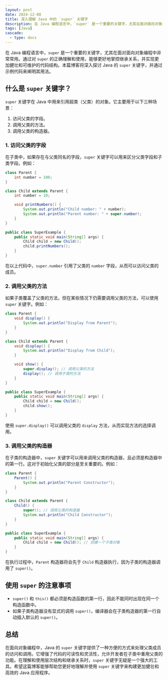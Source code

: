 ```yaml
---
layout: post
date: 2024-12-08
title: 深入理解 Java 中的 `super` 关键字
description: 在 Java 编程语言中，`super` 是一个重要的关键字，尤其在面对面向对象编程中非常常用。通过对 `super` 的正确理解和使用，能够更好地掌控继承关系，并实现更加健壮和可维护的代码结构。本篇博客将深入探讨 Java 的 `super` 关键字，并通过示例代码来阐明其用法。
tags: [Java]
cascade:
  - type: docs
---
```


在 Java 编程语言中，`super` 是一个重要的关键字，尤其在面对面向对象编程中非常常用。通过对 `super` 的正确理解和使用，能够更好地掌控继承关系，并实现更加健壮和可维护的代码结构。本篇博客将深入探讨 Java 的 `super` 关键字，并通过示例代码来阐明其用法。

## 什么是 `super` 关键字？

`super` 关键字在 Java 中用来引用超类（父类）的对象。它主要用于以下三种场景：

1. 访问父类的字段。
2. 调用父类的方法。
3. 调用父类的构造器。

### 1. 访问父类的字段

在子类中，如果存在与父类同名的字段，`super` 关键字可以用来区分父类字段和子类字段。例如：

```java
class Parent {
    int number = 100;
}

class Child extends Parent {
    int number = 10;

    void printNumbers() {
        System.out.println("Child number: " + number);
        System.out.println("Parent number: " + super.number);
    }
}

public class SuperExample {
    public static void main(String[] args) {
        Child child = new Child();
        child.printNumbers();
    }
}
```

在以上代码中，`super.number` 引用了父类的 `number` 字段，从而可以访问父类的成员。

### 2. 调用父类的方法

如果子类覆盖了父类的方法，但在某些情况下仍需要调用父类的方法，可以使用 `super` 关键字。例如：

```java
class Parent {
    void display() {
        System.out.println("Display from Parent");
    }
}

class Child extends Parent {
    void display() {
        System.out.println("Display from Child");
    }

    void show() {
        super.display(); // 调用父类的方法
        display(); // 调用子类的方法
    }
}

public class SuperExample {
    public static void main(String[] args) {
        Child child = new Child();
        child.show();
    }
}
```

使用 `super.display()` 可以调用父类的 `display` 方法，从而实现方法的选择调用。

### 3. 调用父类的构造器

在子类的构造器中，`super` 关键字可以用来调用父类的构造器，且必须是构造器中的第一行。这对于初始化父类的部分是至关重要的。例如：

```java
class Parent {
    Parent() {
        System.out.println("Parent Constructor");
    }
}

class Child extends Parent {
    Child() {
        super(); // 调用父类的构造器
        System.out.println("Child Constructor");
    }
}

public class SuperExample {
    public static void main(String[] args) {
        Child child = new Child(); // 创建一个子类对象
    }
}
```

在执行过程中，`Parent` 构造器将会先于 `Child` 构造器执行，因为子类的构造器调用了 `super()`。

## 使用 `super` 的注意事项

- `super()` 和 `this()` 都必须是构造函数的第一行，因此不能同时出现在同一个构造函数中。
- 如果子类构造器没有显式的调用 `super()`，编译器会在子类构造器的第一行自动插入默认的 `super()`。

## 总结

在面向对象编程中，Java 的 `super` 关键字提供了一种方便的方式来处理父类成员的访问和调用。它增强了代码的可读性和灵活性，允许开发者在子类中重用父类的功能。在理解和使用层次结构和继承关系时，`super` 关键字无疑是一个强大的工具。希望这篇博客能够帮助您更好地理解并使用 `super` 关键字来构建更加健壮和高效的 Java 应用程序。